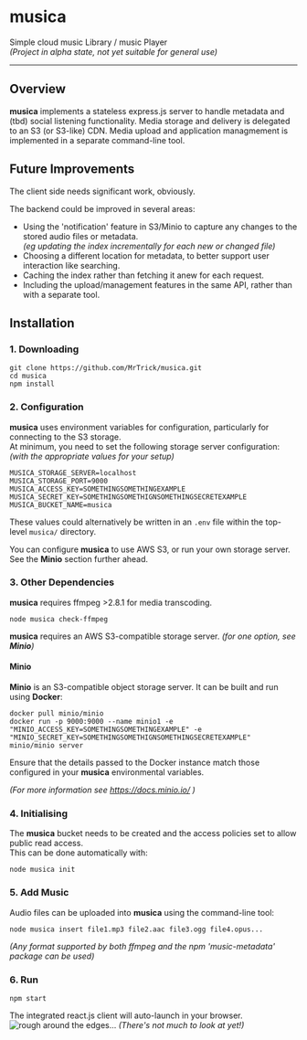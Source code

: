 # musica
Simple cloud music Library / music Player  
_(Project in alpha state, not yet suitable for general use)_

----

## Overview
**musica** implements a stateless express.js server to handle metadata and (tbd) social listening functionality.
Media storage and delivery is delegated to an S3 (or S3-like) CDN.
Media upload and application managmement is implemented in a separate command-line tool.

## Future Improvements
The client side needs significant work, obviously.

The backend could be improved in several areas:
- Using the 'notification' feature in S3/Minio to capture any changes to the stored audio files or metadata.  
  _(eg updating the index incrementally for each new or changed file)_
- Choosing a different location for metadata, to better support user interaction like searching.
- Caching the index rather than fetching it anew for each request.
- Including the upload/management features in the same API, rather than with a separate tool.

## Installation
### 1. Downloading
```
git clone https://github.com/MrTrick/musica.git
cd musica
npm install
```
### 2. Configuration ###
**musica** uses environment variables for configuration, particularly for connecting to the S3 storage.  
At minimum, you need to set the following storage server configuration:
_(with the appropriate values for your setup)_
```
MUSICA_STORAGE_SERVER=localhost
MUSICA_STORAGE_PORT=9000
MUSICA_ACCESS_KEY=SOMETHINGSOMETHINGEXAMPLE
MUSICA_SECRET_KEY=SOMETHINGSOMETHIGNSOMETHINGSECRETEXAMPLE
MUSICA_BUCKET_NAME=musica
```
These values could alternatively be written in an `.env` file within the top-level `musica/` directory.

You can configure **musica** to use AWS S3, or run your own storage server.
See the **Minio** section further ahead.

### 3. Other Dependencies
**musica** requires ffmpeg >2.8.1 for media transcoding.  
```
node musica check-ffmpeg
```

**musica** requires an AWS S3-compatible storage server. _(for one option, see **Minio**)_

#### Minio
**Minio** is an S3-compatible object storage server.
It can be built and run using **Docker**:
```
docker pull minio/minio
docker run -p 9000:9000 --name minio1 -e "MINIO_ACCESS_KEY=SOMETHINGSOMETHINGEXAMPLE" -e "MINIO_SECRET_KEY=SOMETHINGSOMETHIGNSOMETHINGSECRETEXAMPLE" minio/minio server
```
Ensure that the details passed to the Docker instance match those configured in your **musica** environmental variables.

_(For more information see https://docs.minio.io/ )_

### 4. Initialising
The **musica** bucket needs to be created and the access policies set to allow public read access.  
This can be done automatically with:
```
node musica init
```

### 5. Add Music
Audio files can be uploaded into **musica** using the command-line tool:
```
node musica insert file1.mp3 file2.aac file3.ogg file4.opus...
```
_(Any format supported by both ffmpeg and the npm 'music-metadata' package can be used)_

### 6. Run
```
npm start
```
The integrated react.js client will auto-launch in your browser.
![rough around the edges...](https://raw.githubusercontent.com/mrtrick/musica/master/doc/screenshot.png)
_(There's not much to look at yet!)_
